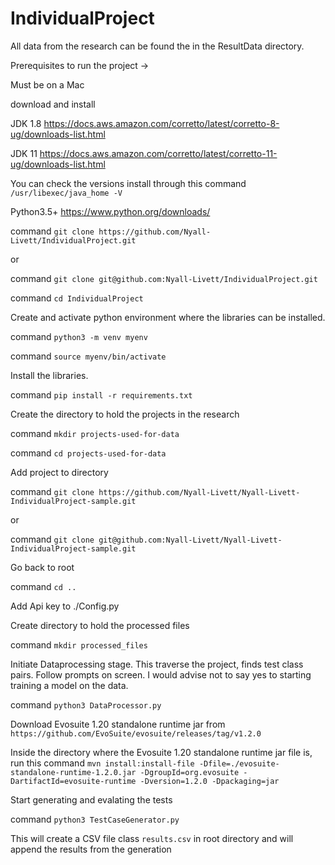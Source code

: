 # IndividualProject

All data from the research can be found the in the ResultData directory.

Prerequisites to run the project ->

Must be on a Mac

download and install

JDK 1.8 https://docs.aws.amazon.com/corretto/latest/corretto-8-ug/downloads-list.html

JDK 11 https://docs.aws.amazon.com/corretto/latest/corretto-11-ug/downloads-list.html

You can check the versions install through this command `/usr/libexec/java_home -V`

Python3.5+ https://www.python.org/downloads/

command `git clone https://github.com/Nyall-Livett/IndividualProject.git`

or

command `git clone git@github.com:Nyall-Livett/IndividualProject.git`

command `cd IndividualProject`

Create and activate python environment where the libraries can be installed.

command `python3 -m venv myenv`

command `source myenv/bin/activate`

Install the libraries.

command `pip install -r requirements.txt`

Create the directory to hold the projects in the research

command `mkdir projects-used-for-data`

command `cd projects-used-for-data`

Add project to directory

command `git clone https://github.com/Nyall-Livett/Nyall-Livett-IndividualProject-sample.git`

or 

command `git clone git@github.com:Nyall-Livett/Nyall-Livett-IndividualProject-sample.git`

Go back to root

command `cd ..`

Add Api key to ./Config.py

Create directory to hold the processed files

command `mkdir processed_files`

Initiate Dataprocessing stage. This traverse the project, finds test class pairs.
Follow prompts on screen. I would advise not to say yes to starting training a model on the data. 

command `python3 DataProcessor.py`

Download Evosuite 1.20 standalone runtime jar from 
`https://github.com/EvoSuite/evosuite/releases/tag/v1.2.0`

Inside the directory where the Evosuite 1.20 standalone runtime jar file is, run this
command `mvn install:install-file -Dfile=./evosuite-standalone-runtime-1.2.0.jar -DgroupId=org.evosuite -DartifactId=evosuite-runtime -Dversion=1.2.0 -Dpackaging=jar`

Start generating and evalating the tests

command `python3 TestCaseGenerator.py`

This will create a CSV file class `results.csv` in root directory and will append the results from the generation
